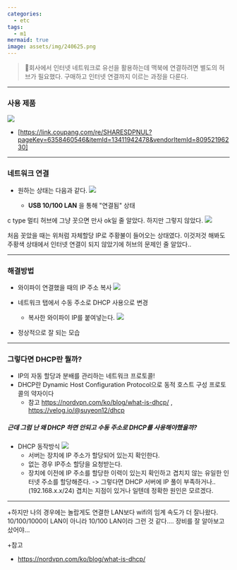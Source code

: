```yaml
---
categories:
  - etc
tags:
  - m1
mermaid: true
image: assets/img/240625.png
---
```

> 회사에서 인터넷 네트워크로 유선을 활용하는데 맥북에 연결하려면 별도의 허브가 필요했다. 구매하고 인터넷 연결까지 이르는 과정을 다룬다.
---

### 사용 제품
![](https://i.imgur.com/0OyY3aZ.png)

- [https://link.coupang.com/re/SHARESDPNUL?pageKey=6358460546&itemId=13411942478&vendorItemId=80952196230]

---

### 네트워크 연결
- 원하는 상태는 다음과 같다.
	![](https://i.imgur.com/XfFYmof.png)

	- **USB 10/100 LAN** 을 통해 "연결됨" 상태

c type 멀티 허브에 그냥 꼿으면 만사 ok일 줄 알았다. 
하지만 그렇지 않았다.
![](https://i.imgur.com/6DWD8x6.png)

처음 꼿았을 때는 위처럼 자체할당 IP로 주황불이 들어오는 상태였다.
이것저것 해봐도 주황색 상태에서 인터넷 연결이 되지 않았기에 허브의 문제인 줄 알았다.. 

---

### 해결방법
- 와이파이 연결했을 때의 IP 주소 복사
	![](https://i.imgur.com/ZjcWDpn.png)
- 네트워크 탭에서 수동 주소로 DHCP 사용으로 변경
	- 복사한 와이파이 IP를 붙여넣는다.
![](https://i.imgur.com/AMZUO6h.png)

- 정상적으로 잘 되는 모습

---

### 그렇다면 DHCP란 뭘까?
- IP의 자동 할당과 분배를 관리하는 네트워크 프로토콜!
- DHCP란 Dynamic Host Configuration Protocol으로 동적 호스트 구성 프로토콜의 약자이다
	- 참고 https://nordvpn.com/ko/blog/what-is-dhcp/ , https://velog.io/@suyeon12/dhcp

##### 근데 그럼 난 왜 DHCP 하면 안되고 수동 주소로 DHCP를 사용해야했을까?
- DHCP 동작방식
	![](https://i.imgur.com/Eegdgv2.png)
	- 서버는 장치에 IP 주소가 할당되어 있는지 확인한다.
	- 없는 경우 IP주소 할당을 요청받는다.
	- 장치에 이전에 IP 주소를 할당한 이력이 있는지 확인하고 겹치지 않는 유일한 인터넷 주소를 할당해준다.
-> 그렇다면 DHCP 서버에 IP 풀이 부족하거나.. (192.168.x.x/24) 겹치는 지점이 있거나 일텐데 정확한 원인은 모르겠다.

---

+하지만 나의 경우에는 놀랍게도 연결한 LAN보다 wifi의 임계 속도가 더 잘나왔다. 10/100/1000이 LAN이 아니라 10/100 LAN이라 그런 것 같다.... 장비를 잘 알아보고 샀어야...


+참고
- https://nordvpn.com/ko/blog/what-is-dhcp/